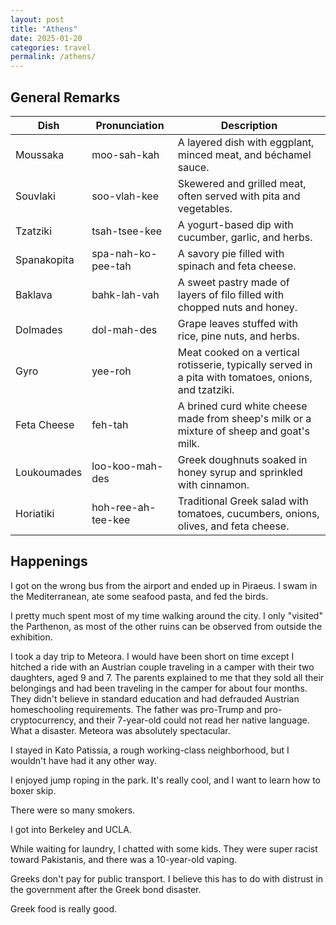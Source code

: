 ```yaml
---
layout: post
title: "Athens"
date: 2025-01-20
categories: travel
permalink: /athens/
---
```

## General Remarks
| Dish           | Pronunciation | Description                                      |
|----------------|---------------|--------------------------------------------------|
| Moussaka       | moo-sah-kah   | A layered dish with eggplant, minced meat, and béchamel sauce. |
| Souvlaki       | soo-vlah-kee  | Skewered and grilled meat, often served with pita and vegetables. |
| Tzatziki       | tsah-tsee-kee | A yogurt-based dip with cucumber, garlic, and herbs.             |
| Spanakopita    | spa-nah-ko-pee-tah | A savory pie filled with spinach and feta cheese.            |
| Baklava        | bahk-lah-vah  | A sweet pastry made of layers of filo filled with chopped nuts and honey. |
| Dolmades       | dol-mah-des   | Grape leaves stuffed with rice, pine nuts, and herbs.            |
| Gyro           | yee-roh       | Meat cooked on a vertical rotisserie, typically served in a pita with tomatoes, onions, and tzatziki. |
| Feta Cheese    | feh-tah       | A brined curd white cheese made from sheep's milk or a mixture of sheep and goat's milk. |
| Loukoumades    | loo-koo-mah-des | Greek doughnuts soaked in honey syrup and sprinkled with cinnamon. |
| Horiatiki      | hoh-ree-ah-tee-kee | Traditional Greek salad with tomatoes, cucumbers, onions, olives, and feta cheese. |


## Happenings
I got on the wrong bus from the airport and ended up in Piraeus. I swam in the Mediterranean, ate some seafood pasta, and fed the birds.

I pretty much spent most of my time walking around the city. I only "visited" the Parthenon, as most of the other ruins can be observed from outside the exhibition.

I took a day trip to Meteora. I would have been short on time except I hitched a ride with an Austrian couple traveling in a camper with their two daughters, aged 9 and 7. The parents explained to me that they sold all their belongings and had been traveling in the camper for about four months. They didn't believe in standard education and had defrauded Austrian homeschooling requirements. The father was pro-Trump and pro-cryptocurrency, and their 7-year-old could not read her native language. What a disaster. Meteora was absolutely spectacular.

I stayed in Kato Patissia, a rough working-class neighborhood, but I wouldn't have had it any other way.

I enjoyed jump roping in the park. It's really cool, and I want to learn how to boxer skip.

There were so many smokers.

I got into Berkeley and UCLA.

While waiting for laundry, I chatted with some kids. They were super racist toward Pakistanis, and there was a 10-year-old vaping.

Greeks don't pay for public transport. I believe this has to do with distrust in the government after the Greek bond disaster.

Greek food is really good.
